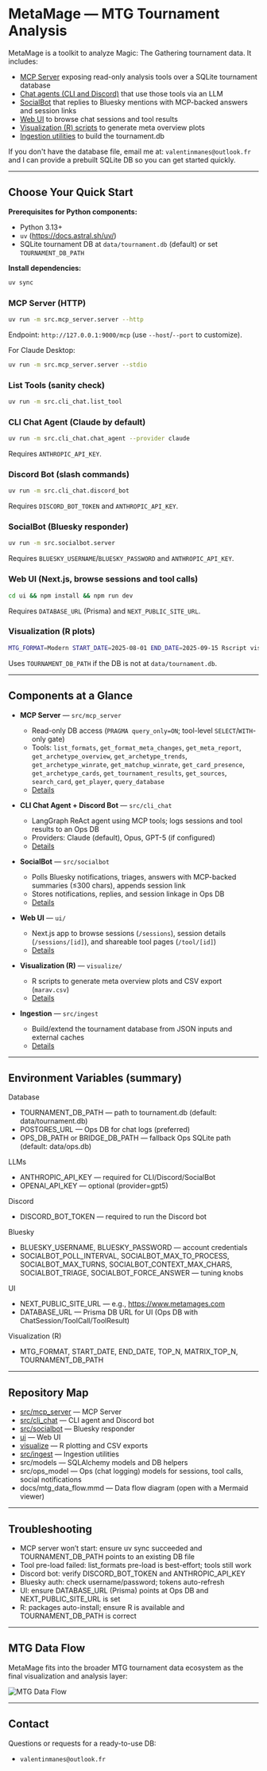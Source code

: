 # MetaMage — MTG Tournament Analysis

MetaMage is a toolkit to analyze Magic: The Gathering tournament data. It includes:

- [MCP Server](src/mcp_server/README.md) exposing read-only analysis tools over a SQLite tournament database
- [Chat agents (CLI and Discord)](src/cli_chat/README.md) that use those tools via an LLM
- [SocialBot](src/socialbot/README.md) that replies to Bluesky mentions with MCP-backed answers and session links
- [Web UI](ui/README.md) to browse chat sessions and tool results
- [Visualization (R) scripts](visualize/README.md) to generate meta overview plots
- [Ingestion utilities](src/ingest/README.md) to build the tournament.db

If you don't have the database file, email me at: `valentinmanes@outlook.fr` and I can provide a prebuilt SQLite DB so you can get started quickly.

---

## Choose Your Quick Start

**Prerequisites for Python components:**

- Python 3.13+
- `uv` (https://docs.astral.sh/uv/)
- SQLite tournament DB at `data/tournament.db` (default) or set `TOURNAMENT_DB_PATH`

**Install dependencies:**

```bash
uv sync
```

### MCP Server (HTTP)

```bash
uv run -m src.mcp_server.server --http
```

Endpoint: `http://127.0.0.1:9000/mcp` (use `--host`/`--port` to customize).

For Claude Desktop:

```bash
uv run -m src.mcp_server.server --stdio
```

### List Tools (sanity check)

```bash
uv run -m src.cli_chat.list_tool
```

### CLI Chat Agent (Claude by default)

```bash
uv run -m src.cli_chat.chat_agent --provider claude
```

Requires `ANTHROPIC_API_KEY`.

### Discord Bot (slash commands)

```bash
uv run -m src.cli_chat.discord_bot
```

Requires `DISCORD_BOT_TOKEN` and `ANTHROPIC_API_KEY`.

### SocialBot (Bluesky responder)

```bash
uv run -m src.socialbot.server
```

Requires `BLUESKY_USERNAME`/`BLUESKY_PASSWORD` and `ANTHROPIC_API_KEY`.

### Web UI (Next.js, browse sessions and tool calls)

```bash
cd ui && npm install && npm run dev
```

Requires `DATABASE_URL` (Prisma) and `NEXT_PUBLIC_SITE_URL`.

### Visualization (R plots)

```bash
MTG_FORMAT=Modern START_DATE=2025-08-01 END_DATE=2025-09-15 Rscript visualize/run.R
```

Uses `TOURNAMENT_DB_PATH` if the DB is not at `data/tournament.db`.

---

## Components at a Glance

- **MCP Server** — `src/mcp_server`
  - Read-only DB access (`PRAGMA query_only=ON`; tool-level `SELECT`/`WITH`-only gate)
  - Tools: `list_formats`, `get_format_meta_changes`, `get_meta_report`, `get_archetype_overview`, `get_archetype_trends`, `get_archetype_winrate`, `get_matchup_winrate`, `get_card_presence`, `get_archetype_cards`, `get_tournament_results`, `get_sources`, `search_card`, `get_player`, `query_database`
  - [Details](src/mcp_server/README.md)

- **CLI Chat Agent + Discord Bot** — `src/cli_chat`
  - LangGraph ReAct agent using MCP tools; logs sessions and tool results to an Ops DB
  - Providers: Claude (default), Opus, GPT-5 (if configured)
  - [Details](src/cli_chat/README.md)

- **SocialBot** — `src/socialbot`
  - Polls Bluesky notifications, triages, answers with MCP-backed summaries (≤300 chars), appends session link
  - Stores notifications, replies, and session linkage in Ops DB
  - [Details](src/socialbot/README.md)

- **Web UI** — `ui/`
  - Next.js app to browse sessions (`/sessions`), session details (`/sessions/[id]`), and shareable tool pages (`/tool/[id]`)
  - [Details](ui/README.md)

- **Visualization (R)** — `visualize/`
  - R scripts to generate meta overview plots and CSV export (`marav.csv`)
  - [Details](visualize/README.md)

- **Ingestion** — `src/ingest`
  - Build/extend the tournament database from JSON inputs and external caches
  - [Details](src/ingest/README.md)

---

## Environment Variables (summary)

Database

- TOURNAMENT_DB_PATH — path to tournament.db (default: data/tournament.db)
- POSTGRES_URL — Ops DB for chat logs (preferred)
- OPS_DB_PATH or BRIDGE_DB_PATH — fallback Ops SQLite path (default: data/ops.db)

LLMs

- ANTHROPIC_API_KEY — required for CLI/Discord/SocialBot
- OPENAI_API_KEY — optional (provider=gpt5)

Discord

- DISCORD_BOT_TOKEN — required to run the Discord bot

Bluesky

- BLUESKY_USERNAME, BLUESKY_PASSWORD — account credentials
- SOCIALBOT_POLL_INTERVAL, SOCIALBOT_MAX_TO_PROCESS, SOCIALBOT_MAX_TURNS, SOCIALBOT_CONTEXT_MAX_CHARS, SOCIALBOT_TRIAGE, SOCIALBOT_FORCE_ANSWER — tuning knobs

UI

- NEXT_PUBLIC_SITE_URL — e.g., https://www.metamages.com
- DATABASE_URL — Prisma DB URL for UI (Ops DB with ChatSession/ToolCall/ToolResult)

Visualization (R)

- MTG_FORMAT, START_DATE, END_DATE, TOP_N, MATRIX_TOP_N, TOURNAMENT_DB_PATH

---

## Repository Map

- [src/mcp_server](src/mcp_server/README.md) — MCP Server
- [src/cli_chat](src/cli_chat/README.md) — CLI agent and Discord bot
- [src/socialbot](src/socialbot/README.md) — Bluesky responder
- [ui](ui/README.md) — Web UI
- [visualize](visualize/README.md) — R plotting and CSV exports
- [src/ingest](src/ingest/README.md) — Ingestion utilities
- src/models — SQLAlchemy models and DB helpers
- src/ops_model — Ops (chat logging) models for sessions, tool calls, social notifications
- docs/mtg_data_flow.mmd — Data flow diagram (open with a Mermaid viewer)

---

## Troubleshooting

- MCP server won’t start: ensure uv sync succeeded and TOURNAMENT_DB_PATH points to an existing DB file
- Tool pre-load failed: list_formats pre-load is best-effort; tools still work
- Discord bot: verify DISCORD_BOT_TOKEN and ANTHROPIC_API_KEY
- Bluesky auth: check username/password; tokens auto-refresh
- UI: ensure DATABASE_URL (Prisma) points at Ops DB and NEXT_PUBLIC_SITE_URL is set
- R: packages auto-install; ensure R is available and TOURNAMENT_DB_PATH is correct

---

## MTG Data Flow

MetaMage fits into the broader MTG tournament data ecosystem as the final visualization and analysis layer:

![MTG Data Flow](docs/mtg_data_flow.svg)

---

## Contact

Questions or requests for a ready-to-use DB:

- `valentinmanes@outlook.fr`
